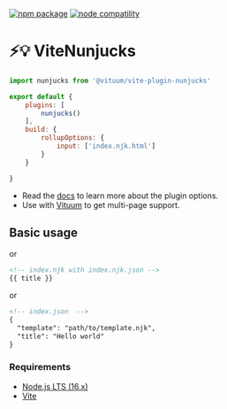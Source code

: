 <a href="https://npmjs.com/package/@vituum/vite-plugin-nunjucks"><img src="https://img.shields.io/npm/v/@vituum/vite-plugin-nunjucks.svg" alt="npm package"></a>
<a href="https://nodejs.org/en/about/releases/"><img src="https://img.shields.io/node/v/@vituum/vite-plugin-nunjucks.svg" alt="node compatility"></a>

# ⚡💡️ ViteNunjucks

```js
import nunjucks from '@vituum/vite-plugin-nunjucks'

export default {
    plugins: [
        nunjucks()
    ],
    build: {
        rollupOptions: {
            input: ['index.njk.html']
        }
    }

}
```

* Read the [docs](https://vituum.dev/plugins/nunjucks.html) to learn more about the plugin options.
* Use with [Vituum](https://vituum.dev) to get multi-page support.

## Basic usage

or
```html
<!-- index.njk with index.njk.json -->
{{ title }}
```
or
```html
<!-- index.json  -->
{
  "template": "path/to/template.njk",
  "title": "Hello world"
}
```

### Requirements

- [Node.js LTS (16.x)](https://nodejs.org/en/download/)
- [Vite](https://vitejs.dev/)
